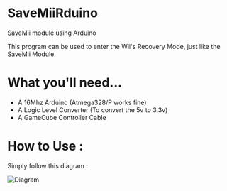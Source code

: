 # SaveMiiRduino
 SaveMii module using Arduino

This program can be used to enter the Wii's Recovery Mode, just like the SaveMii Module.

# What you'll need...

- A 16Mhz Arduino (Atmega328/P works fine)
- A Logic Level Converter (To convert the 5v to 3.3v)
- A GameCube Controller Cable

# How to Use : 

Simply follow this diagram : 

![Diagram](https://github.com/user-attachments/assets/8154db33-6cf3-46e0-9c98-90a60ecb4680)
